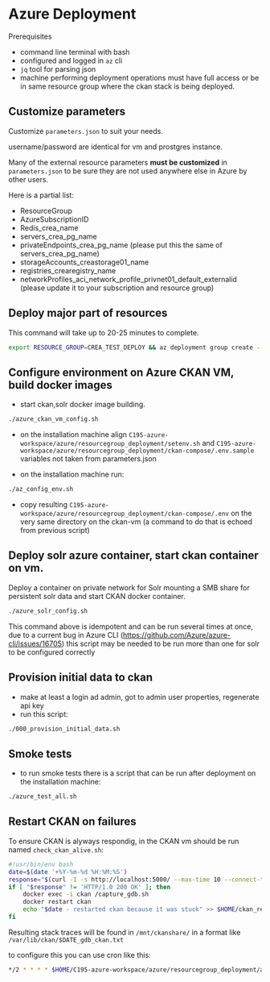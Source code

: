 # Azure Deployment

Prerequisites

- command line terminal with bash
- configured and logged in `az` cli
- `jq` tool for parsing json
- machine performing deployment operations must have full access or be in same resource group where the ckan stack is being deployed.

## Customize parameters

Customize `parameters.json` to suit your needs.

username/password are identical for vm and prostgres instance.

Many of the external resource parameters **must be customized** in `parameters.json` to be sure they are not used anywhere else in Azure by other users.

Here is a partial list:

- ResourceGroup
- AzureSubscriptionID
- Redis_crea_name
- servers_crea_pg_name
- privateEndpoints_crea_pg_name (please put this the same of servers_crea_pg_name)
- storageAccounts_creastorage01_name
- registries_crearegistry_name
- networkProfiles_aci_network_profile_privnet01_default_externalid (please update it to your subscription and resource group)

## Deploy major part of resources

This command will take up to 20-25 minutes to complete.

```bash
export RESOURCE_GROUP=CREA_TEST_DEPLOY && az deployment group create --resource-group $RESOURCE_GROUP --template-file ./001_deployment.json --parameters @./parameters.json --mode Incremental --confirm-with-what-if
```

## Configure environment on Azure CKAN VM, build docker images

- start ckan,solr docker image building.

```bash
./azure_ckan_vm_config.sh
```

- on the installation machine align `C195-azure-workspace/azure/resourcegroup_deployment/setenv.sh` and `C195-azure-workspace/azure/resourcegroup_deployment/ckan-compose/.env.sample` variables not taken from parameters.json

- on the installation machine run:

```bash
./az_config_env.sh
```

- copy resulting `C195-azure-workspace/azure/resourcegroup_deployment/ckan-compose/.env` on the very same 
  directory on the ckan-vm (a command to do that is echoed from previous script)

## Deploy solr azure container, start ckan container on vm.

Deploy a container on private network for Solr mounting a SMB share for persistent solr data and start CKAN docker container.

```bash
./azure_solr_config.sh
```

This command above is idempotent and can be run several times at once, due to a current bug in Azure CLI 
(https://github.com/Azure/azure-cli/issues/16705) this script may be needed to be run more than one for 
solr to be configured correctly

## Provision initial data to ckan

- make at least a login ad admin, got to admin user properties, regenerate api key
- run this script:

```bash
./000_provision_initial_data.sh
```

## Smoke tests

- to run smoke tests there is a script that can be run after deployment on the installation machine:

```bash
./azure_test_all.sh
```

## Restart CKAN on failures

To ensure CKAN is alyways respondig, in the CKAN vm should be run named `check_ckan_alive.sh`:

```bash
#!usr/bin/env bash
date=$(date '+%Y-%m-%d %H:%M:%S')
response="$(curl -I -s http://localhost:5000/ --max-time 10 --connect-timeout 10 | head -1 | tr -d '\r')"
if [ "$response" != 'HTTP/1.0 200 OK' ]; then
    docker exec -i ckan /capture_gdb.sh      
    docker restart ckan
   	echo "$date - restarted ckan because it was stuck" >> $HOME/ckan_restart_log
fi
```

Resulting stack traces will be found in `/mnt/ckanshare/` in a format like `/var/lib/ckan/$DATE_gdb_ckan.txt`

to configure this you can use cron like this:

```bash
*/2 * * * * $HOME/C195-azure-workspace/azure/resourcegroup_deployment/az_scripts/az_cronjob.sh
```